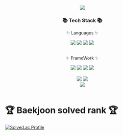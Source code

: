 <div align=center>
	<img src="https://capsule-render.vercel.app/api?type=waving&color=auto&height=200&section=header&text=Hello%20World!!!&fontSize=50" />	
</div>

<div align=center>
	<h3>📚 Tech Stack 📚</h3>
	<p>✨ Languages ✨</p>
</div>
<div align="center">
	<img src=https://img.shields.io/badge/Java-F1948A?style=flat-square&logo=Java&logoColor=white />
	<img src="https://img.shields.io/badge/C++-A569BD?style=flat&logo=C++&logoColor=white" />
	<img src="https://img.shields.io/badge/cshape-ABEBC6?style=flat&logo=csharp&logoColor=white" />
	<img src="https://img.shields.io/badge/Python-007396?style=flat&logo=Python&logoColor=white" />
	
</div>

<br>

<div align=center>
	<p>✨ FrameWork ✨</p>
</div>
<div align="center">
	<img src=https://img.shields.io/badge/Pytorch-007396?style=flat-square&logo=Pytorch&logoColor=white />
	<img src=https://img.shields.io/badge/Tensorflow-007396?style=flat-square&logo=Tensorflow&logoColor=white />
	<img src=https://img.shields.io/badge/Unity-ABEBC6?style=flat-square&logo=Unity&logoColor=white />
	<img src=https://img.shields.io/badge/AndroidStudio-F1948A?style=flat-square&logo=AndroidStudio&logoColor=white />

</div>

<div align=center>
	<br>
<img src="https://github-readme-stats.vercel.app/api/top-langs/?username=kimmoonwoong&layout=compact">
<img src="https://github-readme-stats.vercel.app/api?username=kimmoonwoong&show_icons=true">
<br>
	<a href="https://github.com/kimmoonwoong"><img src="https://hits.seeyoufarm.com/api/count/incr/badge.svg?url=https://github.com/kimmoonwoong%2Fgjbae1212%2Fhit-counter"/></a>                        
</div><br>
<h1>🏆 Baekjoon solved rank 🏆</h1>
	
[![Solved.ac Profile](http://mazassumnida.wtf/api/v2/generate_badge?boj=ansdnd1500)](https://solved.ac/ansdnd1500)
</div>

<!--
**kimmoonwoong/kimmoonwoong** is a ✨ _special_ ✨ repository because its `README.md` (this file) appears on your GitHub profile.

Here are some ideas to get you started:

- 🌱 I’m currently learning ...
- 👯 I’m looking to collaborate on ...
- 🤔 I’m looking for help with ...
- 💬 Ask me about ...
- 📫 How to reach me: ...
- 😄 Pronouns: ...
- ⚡ Fun fact: ...
-->
